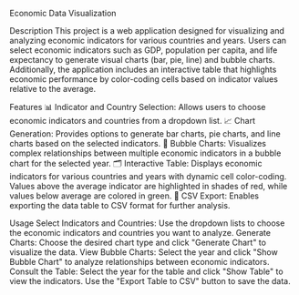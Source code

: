 Economic Data Visualization

Description
This project is a web application designed for visualizing and analyzing economic indicators for various countries and years. Users can select economic indicators such as GDP, population per capita, and life expectancy to generate visual charts (bar, pie, line) and bubble charts. Additionally, the application includes an interactive table that highlights economic performance by color-coding cells based on indicator values relative to the average.

Features
📊 Indicator and Country Selection: Allows users to choose economic indicators and countries from a dropdown list.
📈 Chart Generation: Provides options to generate bar charts, pie charts, and line charts based on the selected indicators.
💬 Bubble Charts: Visualizes complex relationships between multiple economic indicators in a bubble chart for the selected year.
🗂️ Interactive Table: Displays economic indicators for various countries and years with dynamic cell color-coding. Values above the average indicator are highlighted in shades of red, while values below average are colored in green.
💾 CSV Export: Enables exporting the data table to CSV format for further analysis.

Usage
Select Indicators and Countries: Use the dropdown lists to choose the economic indicators and countries you want to analyze.
Generate Charts: Choose the desired chart type and click "Generate Chart" to visualize the data.
View Bubble Charts: Select the year and click "Show Bubble Chart" to analyze relationships between economic indicators.
Consult the Table: Select the year for the table and click "Show Table" to view the indicators. Use the "Export Table to CSV" button to save the data.

